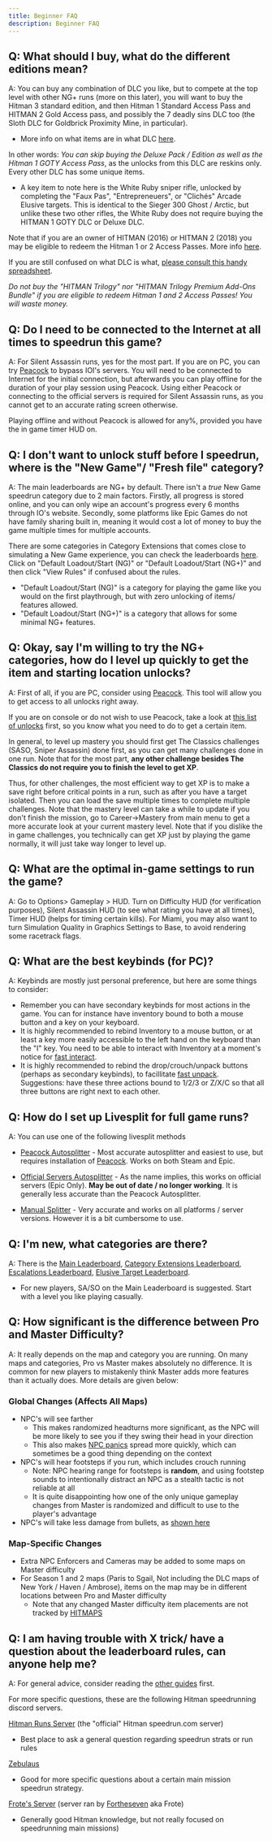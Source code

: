 ```yaml
---
title: Beginner FAQ
description: Beginner FAQ
---
```


## Q: What should I buy, what do the different editions mean?

A: You can buy any combination of DLC you like, but to compete at the top level with other NG+ runs (more on this later), you will want to buy the Hitman 3 standard edition, and then Hitman 1 Standard Access Pass and HITMAN 2 Gold Access pass, and possibly the 7 deadly sins DLC too (the Sloth DLC for Goldbrick Proximity Mine, in particular).

- More info on what items are in what DLC [here](https://steamcommunity.com/sharedfiles/filedetails/?id=2725872637).

In other words: _You can skip buying the Deluxe Pack / Edition as well as the Hitman 1 GOTY Access Pass_, as the unlocks from this DLC are reskins only. Every other DLC has some unique items.

- A key item to note here is the White Ruby sniper rifle, unlocked by completing the "Faux Pas", "Entrepreneuers", or "Clichés" Arcade Elusive targets. This is identical to the Sieger 300 Ghost / Arctic, but unlike these two other rifles, the White Ruby does not require buying the HITMAN 1 GOTY DLC or Deluxe DLC.

Note that if you are an owner of HITMAN (2016) or HITMAN 2 (2018) you may be eligible to redeem the Hitman 1 or 2 Access Passes. More info [here](https://web.archive.org/web/20230122221642/https://www.ioi.dk/hitman-3-pre-launch-guide/).

If you are still confused on what DLC is what, [please consult this handy spreadsheet](https://media.discordapp.net/attachments/833505136290299935/945096773251252325/unknown.png?width=809&height=586).

_Do not buy the "HITMAN Trilogy" nor "HITMAN Trilogy Premium Add-Ons Bundle" if you are eligible to redeem Hitman 1 and 2 Access Passes! You will waste money._

## Q: Do I need to be connected to the Internet at all times to speedrun this game?

A: For Silent Assassin runs, yes for the most part. If you are on PC, you can try [Peacock](https://thepeacockproject.org/wiki/intel/) to bypass IOI's servers. You will need to be connected to Internet for the initial connection, but afterwards you can play offline for the duration of your play session using Peacock. Using either Peacock or connecting to the official servers is required for Silent Assassin runs, as you cannot get to an accurate rating screen otherwise.

Playing offline and without Peacock is allowed for any%, provided you have the in game timer HUD on.

## Q: I don't want to unlock stuff before I speedrun, where is the "New Game"/ "Fresh file" category?

A: The main leaderboards are NG+ by default. There isn't a _true_ New Game speedrun category due to 2 main factors. Firstly, all progress is stored online, and you can only wipe an account's progress every 6 months through IO's website. Secondly, some platforms like Epic Games do not have family sharing built in, meaning it would cost a lot of money to buy the game multiple times for multiple accounts.

There are some categories in Category Extensions that comes close to simulating a New Game experience, you can check the leaderboards [here](https://www.speedrun.com/hitman_3_extensions/full_game). Click on "Default Loadout/Start (NG)" or "Default Loadout/Start (NG+)" and then click "View Rules" if confused about the rules.

- "Default Loadout/Start (NG)" is a category for playing the game like you would on the first playthrough, but with zero unlocking of items/ features allowed.
- "Default Loadout/Start (NG+)" is a category that allows for some minimal NG+ features.

## Q: Okay, say I'm willing to try the NG+ categories, how do I level up quickly to get the item and starting location unlocks?

A: First of all, if you are PC, consider using [Peacock](https://thepeacockproject.org/wiki/intel/). This tool will allow you to get access to all unlocks right away.

If you are on console or do not wish to use Peacock, take a look at [this list of unlocks](https://steamcommunity.com/sharedfiles/filedetails/?id=2725872637) first, so you know what you need to do to get a certain item.

In general, to level up mastery you should first get The Classics challenges (SASO, Sniper Assassin) done first, as you can get many challenges done in one run. Note that for the most part, **any other challenge besides The Classics do not require you to finish the level to get XP**.

Thus, for other challenges, the most efficient way to get XP is to make a save right before critical points in a run, such as after you have a target isolated. Then you can load the save multiple times to complete multiple challenges. Note that the mastery level can take a while to update if you don't finish the mission, go to Career->Mastery from main menu to get a more accurate look at your current mastery level. Note that if you dislike the in game challenges, you technically can get XP just by playing the game normally, it will just take way longer to level up.

## Q: What are the optimal in-game settings to run the game?

A: Go to Options> Gameplay > HUD. Turn on Difficulty HUD (for verification purposes), Silent Assassin HUD (to see what rating you have at all times), Timer HUD (helps for timing certain kills). For Miami, you may also want to turn Simulation Quality in Graphics Settings to Base, to avoid rendering some racetrack flags.

## Q: What are the best keybinds (for PC)?

A: Keybinds are mostly just personal preference, but here are some things to consider:

- Remember you can have secondary keybinds for most actions in the game. You can for instance have inventory bound to both a mouse button and a key on your keyboard.
- It is highly recommended to rebind Inventory to a mouse button, or at least a key more easily accessible to the left hand on the keyboard than the "I" key. You need to be able to interact with Inventory at a moment's notice for [fast interact](fast_anim#fast-interact).
- It is highly recommended to rebind the drop/crouch/unpack buttons (perhaps as secondary keybinds), to facillitate [fast unpack](guns#fast-sniper-briefcase-unpack). Suggestions: have these three actions bound to 1/2/3 or Z/X/C so that all three buttons are right next to each other.

## Q: How do I set up Livesplit for full game runs?

A: You can use one of the following livesplit methods

- [Peacock Autosplitter](https://hitruns-wiki.vercel.app/docs/livesplit_peacock) - Most accurate autosplitter and easiest to use, but requires installation of [Peacock](https://thepeacockproject.org/wiki/intel/). Works on both Steam and Epic.

- [Official Servers Autosplitter](https://hitruns-wiki.vercel.app/docs/livesplit_auto_official) - As the name implies, this works on official servers (Epic Only). **May be out of date / no longer working**. It is generally less accurate than the Peacock Autosplitter.

- [Manual Splitter](https://hitruns-wiki.vercel.app/docs/livesplit_manual) - Very accurate and works on all platforms / server versions. However it is a bit cumbersome to use.

## Q: I'm new, what categories are there?

A: There is the [Main Leaderboard](https://www.speedrun.com/hitman_3), [Category Extensions Leaderboard](https://www.speedrun.com/hitman_3_extensions), [Escalations Leaderboard](https://www.speedrun.com/hitman_3_escalations), [Elusive Target Leaderboard](https://www.speedrun.com/hitman_3_et).

- For new players, SA/SO on the Main Leaderboard is suggested. Start with a level you like playing casually.

## Q: How significant is the difference between Pro and Master Difficulty?

A: It really depends on the map and category you are running. On many maps and categories, Pro vs Master makes absolutely no difference. It is common for new players to mistakenly think Master adds more features than it actually does. More details are given below:

### Global Changes (Affects All Maps)

- NPC's will see farther
  - This makes randomized headturns more significant, as the NPC will be more likely to see you if they swing their head in your direction
  - This also makes [NPC panics](guns#triple-shot-panic) spread more quickly, which can sometimes be a good thing depending on the context
- NPC's will hear footsteps if you run, which includes crouch running
  - Note: NPC hearing range for footsteps is **random**, and using footstep sounds to intentionally distract an NPC as a stealth tactic is not reliable at all
  - It is quite disappointing how one of the only unique gameplay changes from Master is randomized and difficult to use to the player's advantage
- NPC's will take less damage from bullets, as [shown here](guns#miscellaneous-gun-stats-from-muddye)

### Map-Specific Changes

- Extra NPC Enforcers and Cameras may be added to some maps on Master difficulty
- For Season 1 and 2 maps (Paris to Sgail, Not including the DLC maps of New York / Haven / Ambrose), items on the map may be in different locations between Pro and Master difficulty
  - Note that any changed Master difficulty item placements are not tracked by [HITMAPS](https://www.hitmaps.com/)

## Q: I am having trouble with X trick/ have a question about the leaderboard rules, can anyone help me?

A: For general advice, consider reading the [other guides](https://hitruns-wiki.vercel.app/docs/index) first.

For more specific questions, these are the following Hitman speedrunning discord servers.

[Hitman Runs Server](https://discord.com/invite/E45wUBnxBT) (the "official" Hitman speedrun.com server)

- Best place to ask a general question regarding speedrun strats or run rules

[Zebulaus](https://discord.gg/HRhnrSgE9s)

- Good for more specific questions about a certain main mission speedrun strategy.

[Frote's Server](https://discord.com/invite/kVMBEZA) (server ran by [Fortheseven](https://www.speedrun.com/user/Fortheseven) aka Frote)

- Generally good Hitman knowledge, but not really focused on speedrunning main missions)
